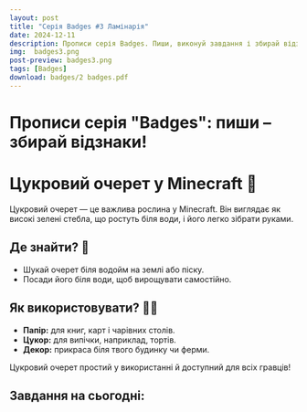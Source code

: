 ```yaml
---
layout: post
title: "Серія Badges #3 Ламінарія"
date: 2024-12-11
description: Прописи серія Badges. Пиши, виконуй завдання і збирай відзнаки, відкриваючи цікаві факти про Minecraft! 
img:  badges3.png
post-preview: badges3.png
tags: [Badges]
download: badges/2 badges.pdf
---
```




# Прописи серія "Badges": пиши – збирай відзнаки!

# Цукровий очерет у Minecraft 🌾

Цукровий очерет — це важлива рослина у Minecraft. Він виглядає як високі зелені стебла, що ростуть біля води, і його легко зібрати руками.

## Де знайти? 🌊

- Шукай очерет біля водойм на землі або піску.
- Посади його біля води, щоб вирощувати самостійно.

## Як використовувати? 📜🍬

- **Папір:** для книг, карт і чарівних столів.
- **Цукор:** для випічки, наприклад, тортів.
- **Декор:** прикраса біля твого будинку чи ферми.

Цукровий очерет простий у використанні й доступний для всіх гравців!


## Завдання на сьогодні:
